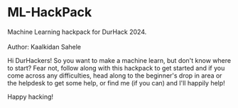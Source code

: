 # ML-HackPack

Machine Learning hackpack for DurHack 2024.\
\
Author: Kaalkidan Sahele

Hi DurHackers! So you want to make a machine learn, but don't know where to start? Fear not, follow along with this hackpack to get started and if you come across any difficulties, head along to the beginner's drop in area or the helpdesk to get some help, or find me (if you can) and I'll happily help!

Happy hacking!

